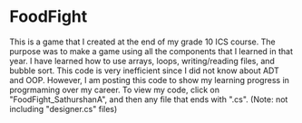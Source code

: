 # FoodFight
This is a game that I created at the end of my grade 10 ICS course. 
The purpose was to make a game using all the components that I learned in that year. 
I have learned how to use arrays, loops, writing/reading files, and bubble sort.
This code is very inefficient since I did not know about ADT and OOP. 
However, I am posting this code to show my learning progress in progrmaming over my career. 
To view my code, click on "FoodFight_SathurshanA", and then any file that ends with ".cs".
(Note: not including "designer.cs" files)
